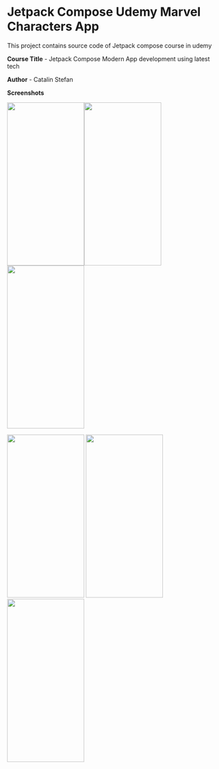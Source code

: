 # Jetpack Compose Udemy Marvel Characters App
This project contains source code of Jetpack compose course in udemy

**Course Title** - Jetpack Compose Modern App development using latest tech

**Author** - Catalin Stefan

**Screenshots**

<img src="https://github.com/vengateshm/jetpack-compose-udemy-marvel-characters-app/assets/40466166/dde4e90b-a808-498b-8825-32774ebf0280" width="180" height="380"><img src="https://github.com/vengateshm/jetpack-compose-udemy-marvel-characters-app/assets/40466166/2585f33f-072f-43ae-b990-98ef7bdfb7a0" width="180" height="380">
<img src="https://github.com/vengateshm/jetpack-compose-udemy-marvel-characters-app/assets/40466166/4e2a4996-7a2c-4e2d-96ca-1b14961d0cb8" width="180" height="380">

<img src="https://github.com/vengateshm/jetpack-compose-udemy-marvel-characters-app/assets/40466166/c71cea9b-93f3-4cb1-9e73-3d77101d79f4" width="180" height="380">
<img src="https://github.com/vengateshm/jetpack-compose-udemy-marvel-characters-app/assets/40466166/1844b3e4-4cbc-4360-bed7-b551ab3ee137" width="180" height="380"><img src="https://github.com/vengateshm/jetpack-compose-udemy-marvel-characters-app/assets/40466166/6b61329c-83bf-4077-b3a5-a2dca38e8165" width="180" height="380">
